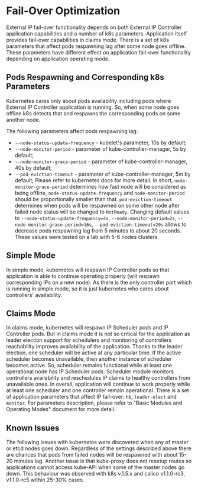 Fail-Over Optimization
======================

External IP fail-over functionality depends on both External IP Controller
application capabilities and a number of k8s parameters.
Application itself provides fail-over capabilities in claims mode.
There is a set of k8s parameters that affect pods respawning lag after some
node goes offline. These parameters have different effect on application
fail-over functionality depending on application operating mode.

## Pods Respawning and Corresponding k8s Parameters

Kubernetes cares only about pods availability including pods where External IP
Controller application is running. So, when some node goes offline k8s detects
that and respawns the corresponding pods on some another node.

The following parameters affect pods respawning lag:
* `--node-status-update-frequency` - kubelet's parameter, 10s by default;
* `--node-monitor-period` - parameter of kube-controller-manager, 5s by default;
* `--node-monitor-grace-period` - parameter of kube-controller-manager, 40s by
default;
* `--pod-eviction-timeout` - parameter of kube-controller-manager, 5m by default;
Please refer to kubernetes docs for more detail. In short, `node-monitor-grace-period`
determines how fast node will be considered as being offline,
`node-status-update-frequency` and `node-monitor-period` should be proportionally
smaller than that. `pod-eviction-timeout` determines when pods will be
respawned on some other node after failed node status will be changed to `NotReady`.
Changing default values to `--node-status-update-frequency=4s`,
`--node-monitor-period=2s`, `--node-monitor-grace-period=16s`,
`--pod-eviction-timeout=20s` allows to decrease pods respawning lag from 5 minutes
to about 20 seconds. These values were tested on a lab with 5-6 nodes clusters.

## Simple Mode

In simple mode, kubernetes will respawn IP Controller pods so that application
is able to continue operating properly (will respawn corresponding IPs on a new
node).
As there is the only controller part which is running in simple mode, so it is
just kubernetes who cares about controllers' availability.

## Claims Mode

In claims mode, kubernetes will respawn IP Scheduler pods and IP Controller
pods. But in claims mode it is not so critical for the application as leader
election support for schedulers and monitoring of controllers reachability
improves availability of the application.
Thanks to the leader election, one scheduler will be active at any
particular time. If the active scheduler becomes unavailable, then
another instance of scheduler becomes active. So, scheduler remains functional
while at least one operational node has IP Scheduler pods. Scheduler module
monitors controllers availability and reschedules IP claims to healthy
controllers from unavailable ones.
In overall, application will continue to work properly while at least one
scheduler and one controller remain operational.
There is a set of application parameters that affect IP fail-over: 
`hb`, `leader-elect` and `monitor`. For parameters description, please refer to
"Basic Modules and Operating Modes" document for more detail.

## Known Issues

The following issues with kubernetes were discovered when any of master or etcd
nodes goes down.
Regardless of the settings described above there are chances that pods from 
failed nodes will be respawned with about 15-20 minutes lag.
Another issue is that kube-proxy does not resetup routes so applications cannot
access kube-API when some of the master nodes go down.
This behaviour was observed with k8s v.1.5.x and calico v1.1.0-rc3, v1.1.0-rc5
within 25-30% cases.
